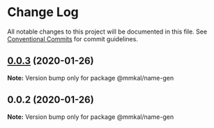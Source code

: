# Change Log

All notable changes to this project will be documented in this file.
See [Conventional Commits](https://conventionalcommits.org) for commit guidelines.

## [0.0.3](https://github.com/mmkal/js/compare/@mmkal/name-gen@0.0.2...@mmkal/name-gen@0.0.3) (2020-01-26)

**Note:** Version bump only for package @mmkal/name-gen





## 0.0.2 (2020-01-26)

**Note:** Version bump only for package @mmkal/name-gen
